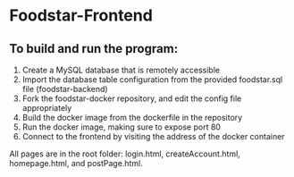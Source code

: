 # Foodstar-Frontend

## To build and run the program:
1. Create a MySQL database that is remotely accessible
2. Import the database table configuration from the provided foodstar.sql file (foodstar-backend)
3. Fork the foodstar-docker repository, and edit the config file appropriately
4. Build the docker image from the dockerfile in the repository
5. Run the docker image, making sure to expose port 80
6. Connect to the frontend by visiting the address of the docker container

All pages are in the root folder: login.html, createAccount.html, homepage.html, and postPage.html. 
